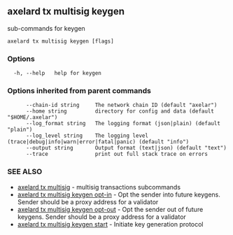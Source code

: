 ## axelard tx multisig keygen

sub-commands for keygen

```
axelard tx multisig keygen [flags]
```

### Options

```
  -h, --help   help for keygen
```

### Options inherited from parent commands

```
      --chain-id string     The network chain ID (default "axelar")
      --home string         directory for config and data (default "$HOME/.axelar")
      --log_format string   The logging format (json|plain) (default "plain")
      --log_level string    The logging level (trace|debug|info|warn|error|fatal|panic) (default "info")
      --output string       Output format (text|json) (default "text")
      --trace               print out full stack trace on errors
```

### SEE ALSO

- [axelard tx multisig](/cli-docs/v0_31_2/axelard_tx_multisig) - multisig transactions subcommands
- [axelard tx multisig keygen opt-in](/cli-docs/v0_31_2/axelard_tx_multisig_keygen_opt-in) - Opt the sender into future keygens. Sender should be a proxy address for a validator
- [axelard tx multisig keygen opt-out](/cli-docs/v0_31_2/axelard_tx_multisig_keygen_opt-out) - Opt the sender out of future keygens. Sender should be a proxy address for a validator
- [axelard tx multisig keygen start](/cli-docs/v0_31_2/axelard_tx_multisig_keygen_start) - Initiate key generation protocol
